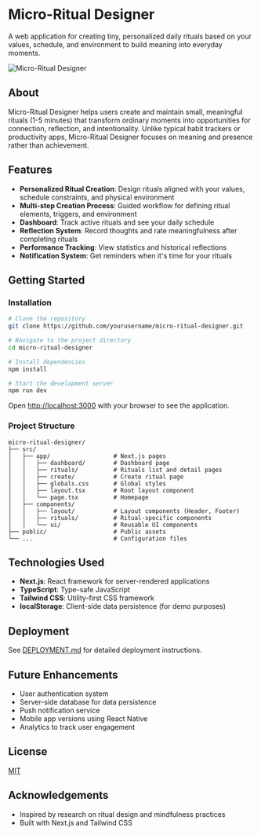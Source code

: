 # Micro-Ritual Designer

A web application for creating tiny, personalized daily rituals based on your values, schedule, and environment to build meaning into everyday moments.

![Micro-Ritual Designer](https://example.com/screenshot.png)

## About

Micro-Ritual Designer helps users create and maintain small, meaningful rituals (1-5 minutes) that transform ordinary moments into opportunities for connection, reflection, and intentionality. Unlike typical habit trackers or productivity apps, Micro-Ritual Designer focuses on meaning and presence rather than achievement.

## Features

- **Personalized Ritual Creation**: Design rituals aligned with your values, schedule constraints, and physical environment
- **Multi-step Creation Process**: Guided workflow for defining ritual elements, triggers, and environment
- **Dashboard**: Track active rituals and see your daily schedule
- **Reflection System**: Record thoughts and rate meaningfulness after completing rituals
- **Performance Tracking**: View statistics and historical reflections
- **Notification System**: Get reminders when it's time for your rituals

## Getting Started

### Installation

```bash
# Clone the repository
git clone https://github.com/yourusername/micro-ritual-designer.git

# Navigate to the project directory
cd micro-ritual-designer

# Install dependencies
npm install

# Start the development server
npm run dev
```

Open [http://localhost:3000](http://localhost:3000) with your browser to see the application.

### Project Structure

```
micro-ritual-designer/
├── src/
│   ├── app/                  # Next.js pages
│   │   ├── dashboard/        # Dashboard page
│   │   ├── rituals/          # Rituals list and detail pages
│   │   ├── create/           # Create ritual page
│   │   ├── globals.css       # Global styles
│   │   ├── layout.tsx        # Root layout component
│   │   └── page.tsx          # Homepage
│   ├── components/
│   │   ├── layout/           # Layout components (Header, Footer)
│   │   ├── rituals/          # Ritual-specific components
│   │   └── ui/               # Reusable UI components
├── public/                   # Public assets
└── ...                       # Configuration files
```

## Technologies Used

- **Next.js**: React framework for server-rendered applications
- **TypeScript**: Type-safe JavaScript
- **Tailwind CSS**: Utility-first CSS framework
- **localStorage**: Client-side data persistence (for demo purposes)

## Deployment

See [DEPLOYMENT.md](DEPLOYMENT.md) for detailed deployment instructions.

## Future Enhancements

- User authentication system
- Server-side database for data persistence
- Push notification service
- Mobile app versions using React Native
- Analytics to track user engagement

## License

[MIT](LICENSE)

## Acknowledgements

- Inspired by research on ritual design and mindfulness practices
- Built with Next.js and Tailwind CSS
